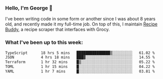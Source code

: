 ### Hello, I'm George 👋

I've been writing code in some form or another since I was about 8 years old, and recently made it my full-time job. On top of this, I maintain [Recipe Buddy](https://github.com/georgegebbett/recipe-buddy), a recipe scraper that interfaces with Grocy.  

<!--
**georgegebbett/georgegebbett** is a ✨ _special_ ✨ repository because its `README.md` (this file) appears on your GitHub profile.

Here are some ideas to get you started:

- 🔭 I’m currently working on ...
- 🌱 I’m currently learning ...
- 👯 I’m looking to collaborate on ...
- 🤔 I’m looking for help with ...
- 💬 Ask me about ...
- 📫 How to reach me: ...
- 😄 Pronouns: ...
- ⚡ Fun fact: ...
-->

### What I've been up to this week:
<!--START_SECTION:waka-->

```txt
TypeScript      18 hrs 5 mins   ███████████████▒░░░░░░░░░   61.02 %
JSON            4 hrs 18 mins   ███▓░░░░░░░░░░░░░░░░░░░░░   14.55 %
Terraform       1 hr 32 mins    █▒░░░░░░░░░░░░░░░░░░░░░░░   05.22 %
TOML            1 hr 15 mins    █░░░░░░░░░░░░░░░░░░░░░░░░   04.22 %
YAML            1 hr 7 mins     █░░░░░░░░░░░░░░░░░░░░░░░░   03.81 %
```

<!--END_SECTION:waka-->
